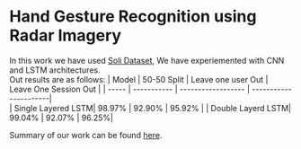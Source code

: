 # Hand Gesture Recognition using Radar Imagery

In this work we have used [Soli Dataset](https://github.com/simonwsw/deep-soli), We have experiemented with CNN and LSTM architectures.     
Out results are as follows:
| Model | 50-50 Split | Leave one user Out | Leave One Session Out |
| ----- | ----------- | ------------------ | ----------------------|  
| Single Layered LSTM| 98.97% | 92.90% | 95.92% |
| Double Layerd LSTM| 99.04% | 92.07% | 96.25%|


Summary of our work can be found [here](./Summary.pdf).